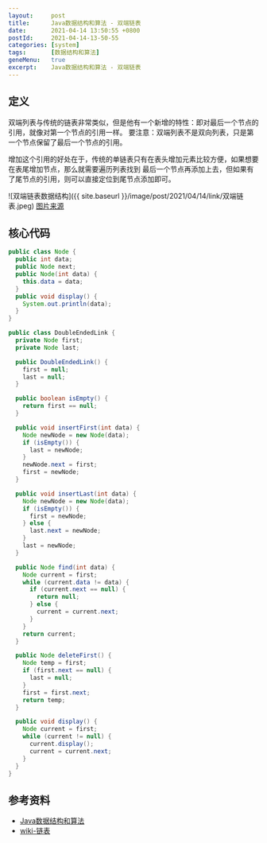 ```yaml
---
layout:     post
title:      Java数据结构和算法 - 双端链表
date:       2021-04-14 13:50:55 +0800
postId:     2021-04-14-13-50-55
categories: [system]
tags:       [数据结构和算法]
geneMenu:   true
excerpt:    Java数据结构和算法 - 双端链表
---
```


## 定义
双端列表与传统的链表非常类似，但是他有一个新增的特性：即对最后一个节点的引用，就像对第一个节点的引用一样。
要注意：双端列表不是双向列表，只是第一个节点保留了最后一个节点的引用。

增加这个引用的好处在于，传统的单链表只有在表头增加元素比较方便，如果想要在表尾增加节点，那么就需要遍历列表找到
最后一个节点再添加上去，但如果有了尾节点的引用，则可以直接定位到尾节点添加即可。

![双端链表数据结构]({{ site.baseurl }}/image/post/2021/04/14/link/双端链表.jpeg)
[图片来源](https://houzi.blog.csdn.net/article/details/8153165)

## 核心代码
```java
public class Node {
  public int data;
  public Node next;
  public Node(int data) {
    this.data = data;
  }
  public void display() {
    System.out.println(data);
  }
}
```
```java
public class DoubleEndedLink {
  private Node first;
  private Node last;

  public DoubleEndedLink() {
    first = null;
    last = null;
  }

  public boolean isEmpty() {
    return first == null;
  }

  public void insertFirst(int data) {
    Node newNode = new Node(data);
    if (isEmpty()) {
      last = newNode;
    }
    newNode.next = first;
    first = newNode;
  }

  public void insertLast(int data) {
    Node newNode = new Node(data);
    if (isEmpty()) {
      first = newNode;
    } else {
      last.next = newNode;
    }
    last = newNode;
  }

  public Node find(int data) {
    Node current = first;
    while (current.data != data) {
      if (current.next == null) {
        return null;
      } else {
        current = current.next;
      }
    }
    return current;
  }

  public Node deleteFirst() {
    Node temp = first;
    if (first.next == null) {
      last = null;
    }
    first = first.next;
    return temp;
  }

  public void display() {
    Node current = first;
    while (current != null) {
      current.display();
      current = current.next;
    }
  }
}
```

## 参考资料
* [Java数据结构和算法](https://book.douban.com/subject/1144007/)
* [wiki-链表](https://zh.wikipedia.org/wiki/链表)

